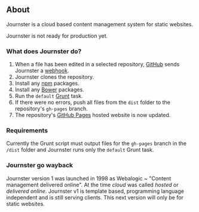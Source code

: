 ## About

Journster is a cloud based content management system for static websites.

<span class="bg-warning">
  Journster is not ready for production yet.
</span>

### What does Journster do?

1. When a file has been edited in a selected repository, [GitHub](https://github.com/) sends Journster a [webhook](https://help.github.com/articles/creating-webhooks).
2. Journster clones the repository.
3. Install any [npm](https://www.npmjs.org/) packages.
4. Install any [Bower](http://bower.io/) packages.
5. Run the `default` [Grunt](http://gruntjs.com/) task.
6. If there were no errors, push all files from the `dist` folder to the repository's `gh-pages` branch.
7. The repository's [GitHub Pages](https://pages.github.com/) hosted website is now updated.

### Requirements

Currently the Grunt script must output files for the `gh-pages` branch in the `/dist` folder and Journster runs only the `default` Grunt task.

### Journster go wayback

Journster version 1 was launched in 1998 as Webalogic ~ "Content management delivered online". At the time _cloud_ was called _hosted_ or _delivered online_. Journster v1 is template based, programming language independent and is still serving clients. This next version will only be for static websites.
